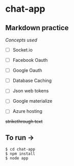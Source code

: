 # chat-app

## Markdown practice

*Concepts used*

- [ ] Socket.io
- [ ] Facebook Oauth
- [ ] Google Oauth
- [ ] Database Caching
- [ ] Json web tokens
- [ ] Google materialize
- [ ] Azure hosting


~~strikethrough text~~


## To run ->
```
$ cd chat-app
$ npm install
$ node app
```
